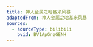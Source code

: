 ```yaml
---
title: 神人金属之哈基米风暴
adaptedFrom: 神人金属之哈基米风暴
sources:
  - sourceType: bilibili
    bvid: BV1ApGnzGENH
---
```

